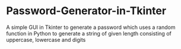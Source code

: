 # Password-Generator-in-Tkinter
A simple GUI in Tkinter to generate a password which uses a random function in Python to generate 
a string of given length consisting of uppercase, lowercase and digits


